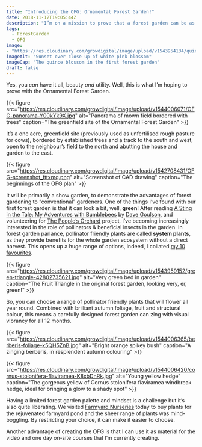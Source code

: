 ```yaml
---
title: "Introducing the OFG: Ornamental Forest Garden!"
date: 2018-11-12T19:05:44Z
description: "I’m on a mission to prove that a forest garden can be as aesthetically beautiful as it is productive, wildlife friendly & low maintenance."
tags:
  - ForestGarden
  - OFG
image: 
- "https://res.cloudinary.com/growdigital/image/upload/v1543954134/quince-blossom-41405332295.jpg"
imageAlt: "Sunset over close up of white pink blossom"
imageCap: "The quince blossom in the first forest garden"
draft: false
---
```


Yes, you _can_ have it all, beauty _and_ utility. Well, this is what I’m hoping to prove with the Ornamental Forest Garden. 

{{< figure src="https://res.cloudinary.com/growdigital/image/upload/v1544006071/OFG-panorama-Y00kYk9X.jpg" alt="Panorama of mown field bordered with trees" caption="The greenfield site of the Ornamental Forest Garden" >}}

It’s a one acre, greenfield site (previously used as unfertilised rough pasture for cows), bordered by established trees and a track to the south and west, open to the neighbour’s field to the north and abutting the house and garden to the east. 

{{< figure src="https://res.cloudinary.com/growdigital/image/upload/v1542708431/OFG-screenshot_fttxmq.png" alt="Screenshot of CAD drawing" caption="The beginnings of the OFG plan" >}}

It will be primarily a show garden, to demonstrate the advantages of forest gardening to “conventional” gardeners. One of the things I’ve found with our first forest garden is that it can look a bit, well, **green**! After reading [A Sting in the Tale: My Adventures with Bumblebees](https://www.theguardian.com/books/2014/apr/22/a-sting-in-the-tale-dave-goulson-review) by [Dave Goulson](https://twitter.com/DaveGoulson), and volunteering for [The People’s Orchard](http://www.stdogmaelsabbey.org.uk/peoplesorchard) project, I’ve becoming increasingly interested in the role of pollinators & beneficial insects in the garden. In forest garden parlance, pollinator friendly plants are called **system plants**, as they provide benefits for the whole garden ecosystem without a direct harvest. This opens up a huge range of options, indeed, I collated [my 10 favourites](https://www.forestgarden.wales/blog/top-10-bee-friendly-plants/).

{{< figure src="https://res.cloudinary.com/growdigital/image/upload/v1543959152/green-triangle-42802735621.jpg" alt="Very green bed in garden" caption="The Fruit Triangle in the original forest garden, looking very, er, green!" >}}

So, you can choose a range of pollinator friendly plants that will flower all year round. Combined with brilliant autumn foliage, fruit and structural colour, this means a carefully designed forest garden can zing with visual vibrancy for all 12 months.

{{< figure src="https://res.cloudinary.com/growdigital/image/upload/v1544006365/berberis-foliage-k5QH5ZnB.jpg" alt="Bright orange spikey bush" caption="A zinging berberis, in resplendent autumn colouring" >}}

{{< figure src="https://res.cloudinary.com/growdigital/image/upload/v1544006420/cornus-stolonifera-flaviramea-K8xbDnRk.jpg" alt="Young yellow hedge" caption="The gorgeous yellow of Cornus stolonifera flaviramea windbreak hedge, ideal for bringing a glow to a shady spot" >}}

Having a limited forest garden palette and mindset is a challenge but it’s also quite liberating. We visited [Farmyard Nurseries](https://farmyardnurseries.co.uk) today to buy plants for the rejuvenated farmyard pond and the sheer range of plants was mind-boggling. By restricting your choice, it can make it easier to choose.

Another advantage of creating the OFG is that I can use it as material for the video and one day on-site courses that I’m currently creating.
